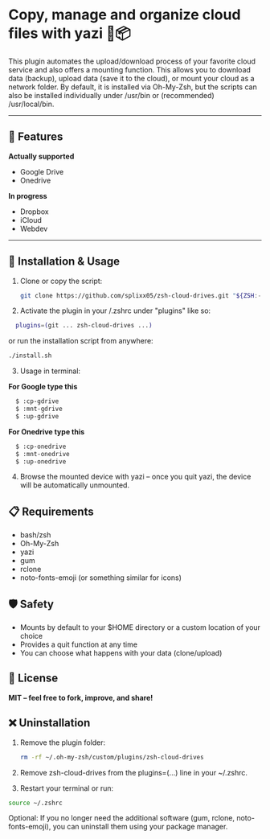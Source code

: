 # Copy, manage and organize cloud files with yazi 🐧📦

This plugin automates the upload/download process of your favorite cloud service and also offers a mounting function.
This allows you to download data (backup), upload data (save it to the cloud), or mount your cloud as a network folder.
By default, it is installed via Oh-My-Zsh, but the scripts can also be installed individually under /usr/bin or (recommended) /usr/local/bin.

---

## 🔧 Features

**Actually supported**

- Google Drive
- Onedrive

**In progress**

- Dropbox
- iCloud
- Webdev

---

## 🚀 Installation & Usage

1. Clone or copy the script:

   ```bash
   git clone https://github.com/splixx05/zsh-cloud-drives.git "${ZSH:-$HOME/.oh-my-zsh}/custom/plugins/zsh-cloud-drives"
   ```

2. Activate the plugin in your /.zshrc under "plugins" like so:

```bash
  plugins=(git ... zsh-cloud-drives ...)
```

or run the installation script from anywhere:

```bash
./install.sh
```

3. Usage in terminal:

**For Google type this**

```bash
  $ :cp-gdrive
  $ :mnt-gdrive
  $ :up-gdrive
```

**For Onedrive type this**

```bash
  $ :cp-onedrive
  $ :mnt-onedrive
  $ :up-onedrive
```

4. Browse the mounted device with yazi – once you quit yazi, the device will be automatically unmounted.

## 📋 Requirements

- bash/zsh
- Oh-My-Zsh
- yazi
- gum
- rclone
- noto-fonts-emoji (or something similar for icons)

## 🛡️ Safety

- Mounts by default to your $HOME directory or a custom location of your choice
- Provides a quit function at any time
- You can choose what happens with your data (clone/upload)

## 📃 License

**MIT – feel free to fork, improve, and share!**

## ❌ Uninstallation

1. Remove the plugin folder:

   ```bash
   rm -rf ~/.oh-my-zsh/custom/plugins/zsh-cloud-drives
   ```

2. Remove zsh-cloud-drives from the plugins=(...) line in your ~/.zshrc.

3. Restart your terminal or run:

```bash
source ~/.zshrc
```

Optional: If you no longer need the additional software (gum, rclone, noto-fonts-emoji), you can uninstall them using your package manager.
